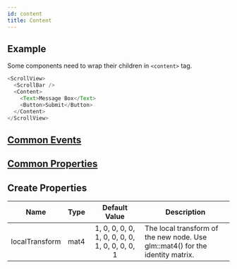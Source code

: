 ```yaml
---
id: content
title: Content
---
```


## Example

Some components need to wrap their children in `<content>` tag.

```javascript
<ScrollView>
  <ScrollBar />
  <Content>
    <Text>Message Box</Text>
    <Button>Submit</Button>
  </Content>
</ScrollView>
```

## [Common Events](../types/Events.md)

## [Common Properties](../types/Properties.md)

## Create Properties

| Name           | Type |                 Default Value                  | Description                                                                   |
| -------------- | ---- | :--------------------------------------------: | ----------------------------------------------------------------------------- |
| localTransform | mat4 | 1, 0, 0, 0, 0, 1, 0, 0, 0, 0, 1, 0, 0, 0, 0, 1 | The local transform of the new node. Use glm::mat4() for the identity matrix. |
